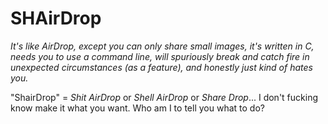 # SHAirDrop

*It's like AirDrop, except you can only share small images, it's written in C, needs you to use a command line, will spuriously break and catch fire in unexpected circumstances (as a feature), and honestly just kind of hates you.*

"ShairDrop" = *Shit AirDrop* or *Shell AirDrop* or *Share Drop*... I don't fucking know make it what you want. Who am I to tell you what to do?
